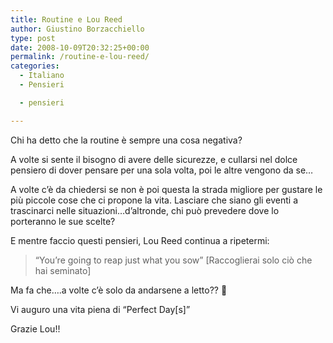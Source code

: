 ```yaml
---
title: Routine e Lou Reed
author: Giustino Borzacchiello
type: post
date: 2008-10-09T20:32:25+00:00
permalink: /routine-e-lou-reed/
categories:
  - Italiano
  - Pensieri

  - pensieri

---
```

Chi ha detto che la routine è sempre una cosa negativa?

A volte si sente il bisogno di avere delle sicurezze, e cullarsi nel dolce pensiero di dover pensare per una sola volta, poi le altre vengono da se&#8230;

A volte c&#8217;è da chiedersi se non è poi questa la strada migliore per gustare le più piccole cose che ci propone la vita. Lasciare che siano gli eventi a trascinarci nelle situazioni&#8230;d&#8217;altronde, chi può prevedere dove lo porteranno le sue scelte?

E mentre faccio questi pensieri, Lou Reed continua a ripetermi:

> &#8220;You&#8217;re going to reap just what you sow&#8221; [Raccoglierai solo ciò che hai seminato]

Ma fa che&#8230;.a volte c&#8217;è solo da andarsene a letto?? 🙂

Vi auguro una vita piena di &#8220;Perfect Day[s]&#8221;

Grazie Lou!!